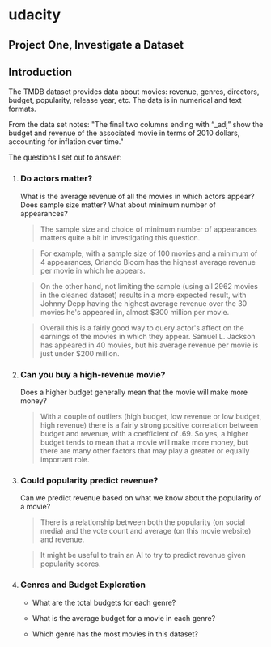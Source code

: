# udacity

## Project One, Investigate a Dataset

## Introduction

The TMDB dataset provides data about movies: revenue, genres, directors, budget, popularity, release year, etc. The data is in numerical and text formats. 

From the data set notes: "The final two columns ending with “_adj” show the budget and revenue of the associated movie in terms of 2010 dollars, accounting for inflation over time."

The questions I set out to answer:

<ol>

<li> <h3>Do actors matter?</h3>

What is the average revenue of all the movies in which actors appear? Does sample size matter? What about minimum number of appearances?

>The sample size and choice of minimum number of appearances matters quite a bit in investigating this question.

>For example, with a sample size of 100 movies and a minimum of 4 appearances, Orlando Bloom has the highest average revenue per movie in which he appears. 

>On the other hand, not limiting the sample (using all 2962 movies in the cleaned dataset) results in a more expected result, with Johnny Depp having the highest average revenue over the 30 movies he's appeared in, almost $300 million per movie.

>Overall this is a fairly good way to query actor's affect on the earnings of the movies in which they appear. Samuel L. Jackson has appeared in 40 movies, but his average revenue per movie is just under $200 million.


<li> <h3>Can you buy a high-revenue movie?</h3>

Does a higher budget generally mean that the movie will make more money?

>With a couple of outliers (high budget, low revenue or low budget, high revenue) there is a fairly strong positive correlation between budget and revenue, with a coefficient of .69.
>So yes, a higher budget tends to mean that a movie will make more money, but there are many other factors that may play a greater or equally important role.


<li> <h3>Could popularity predict revenue?</h3>

Can we predict revenue based on what we know about the popularity of a movie?

>There is a relationship between both the popularity (on social media) and the vote count and average (on this movie website) and revenue.

>It might be useful to train an AI to try to predict revenue given popularity scores.

<li> <h3>Genres and Budget Exploration</h3>

* What are the total budgets for each genre?

* What is the average budget for a movie in each genre?

* Which genre has the most movies in this dataset?

</ol>

